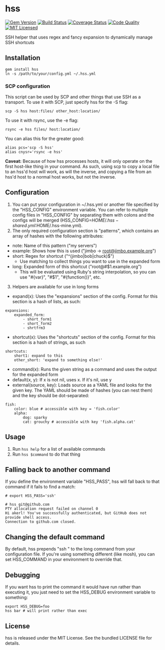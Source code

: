 hss
=========

[![Gem Version](https://img.shields.io/gem/v/hss.svg)](https://rubygems.org/gems/hss)
[![Build Status](https://img.shields.io/travis/com/akerl/hss.svg)](https://travis-ci.com/akerl/hss)
[![Coverage Status](https://img.shields.io/codecov/c/github/akerl/hss.svg)](https://codecov.io/github/akerl/hss)
[![Code Quality](https://img.shields.io/codacy/d7679375e294408b8627aa66d1b57445.svg)](https://www.codacy.com/app/akerl/hss)
[![MIT Licensed](https://img.shields.io/badge/license-MIT-green.svg)](https://tldrlegal.com/license/mit-license)

SSH helper that uses regex and fancy expansion to dynamically manage SSH shortcuts

## Installation

```
gem install hss
ln -s /path/to/your/config.yml ~/.hss.yml
```

### SCP configuration

This script can be used by SCP and other things that use SSH as a transport. To use it with SCP, just specify hss for the -S flag:

```
scp -S hss host:files/ other_host:location/
```

To use it with rsync, use the -e flag:

```
rsync -e hss files/ host:location/
```

You can alias this for the greater good:

```
alias pcs='scp -S hss'
alias cnysr='rsync -e hss'
```

**Caveat:** Because of how hss processes hosts, it will only operate on the first host-like thing in your command. As such, using scp to copy a local file to an hss'd host will work, as will the inverse, and copying a file from an hss'd host to a normal host works, but not the inverse.

## Configuration

1. You can put your configuration in ~/.hss.yml or another file specified by the "HSS\_CONFIG" environment variable.  You can refer to multiple config files in "HSS\_CONFIG" by separating them with colons and the configs will be merged (HSS\_CONFIG=$HOME/.hss-shared.yml:$HOME/.hss-mine.yml).
2. The only required configuration section is "patterns", which contains an array of hashes with the following attributes:
  * note: Name of this pattern ("my servers")
  * example: Shows how this is used ("jimbo -> root@jimbo.example.org")
  * short: Regex for shortcut ("^(jimbo|bob|chuck)$")
    * Use matching to collect things you want to use in the expanded form
  * long: Expanded form of this shortcut ("root@#$1.example.org")
    * This will be evaluated using Ruby's string interpolation, so you can use "#{var}", "#$1", "#{function()}", etc.
3. Helpers are available for use in long forms
  * expand(x): Uses the "expansions" section of the config. Format for this section is a hash of lists, as such:

```
expansions:
    expanded_form:
        - short_form1
        - short_form2
        - shrtfrm3
```

  * shortcut(x): Uses the "shortcuts" section of the config. Format for this section is a hash of strings, as such

```
shortcuts:
    short1: expand to this
    other_short: 'expand to something else!'
```

  * command(x): Runs the given string as a command and uses the output for the expanded form
  * default(x, y): If x is not nil, uses x. If it's nil, use y
  * external(source, key): Loads source as a YAML file and looks for the given key. The YAML should be made of hashes (you can nest them) and the key should be dot-separated:

```
fish:
    color: blue # accessible with key = 'fish.color'
    alpha:
        dog: sparky
        cat: grouchy # accessible with key 'fish.alpha.cat'
```

## Usage

1. Run `hss help` for a list of available commands
2. Run `hss $command` to do that thing

## Falling back to another command

If you define the environment variable "HSS_PASS", hss will fall back to that command if it fails to find a match:

```
# export HSS_PASS='ssh'

# hss git@github.com
PTY allocation request failed on channel 0
Hi akerl! You've successfully authenticated, but GitHub does not provide shell access.
Connection to github.com closed.
```

## Changing the default command

By default, hss prepends "ssh " to the long command from your configuration file. If you're using something different (like mosh), you can set HSS_COMMAND in your environment to override that.

## Debugging

If you want hss to print the command it would have run rather than executing it, you just need to set the HSS\_DEBUG environment variable to something:

```
export HSS_DEBUG=foo
hss bar # will print rather than exec
```

## License

hss is released under the MIT License. See the bundled LICENSE file for details.

